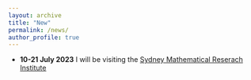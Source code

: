 ```yaml
---
layout: archive
title: "New"
permalink: /news/
author_profile: true
---
```


* **10-21 July 2023** I will be visiting the [Sydney Mathematical Reserach Institute](https://mathematical-research-institute.sydney.edu.au/visiting-researchers/)

